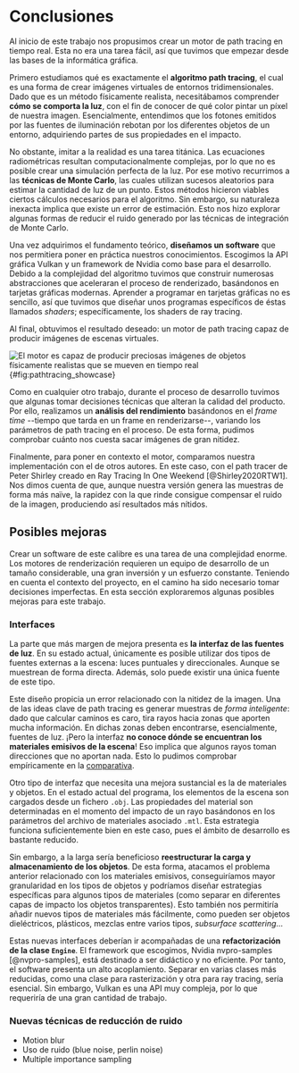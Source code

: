 # Conclusiones

Al inicio de este trabajo nos propusimos crear un motor de path tracing en tiempo real. Esta no era una tarea fácil, así que tuvimos que empezar desde las bases de la informática gráfica.

Primero estudiamos qué es exactamente el **algoritmo path tracing**, el cual es una forma de crear imágenes virtuales de entornos tridimensionales. Dado que es un método físicamente realista, necesitábamos comprender **cómo se comporta la luz**, con el fin de conocer de qué color pintar un píxel de nuestra imagen. Esencialmente, entendimos que los fotones emitidos por las fuentes de iluminación rebotan por los diferentes objetos de un entorno, adquiriendo partes de sus propiedades en el impacto.

No obstante, imitar a la realidad es una tarea titánica. Las ecuaciones radiométricas resultan computacionalmente complejas, por lo que no es posible crear una simulación perfecta de la luz. Por ese motivo recurrimos a las **técnicas de Monte Carlo**, las cuales utilizan sucesos aleatorios para estimar la cantidad de luz de un punto. Estos métodos hicieron viables ciertos cálculos necesarios para el algoritmo. Sin embargo, su naturaleza inexacta implica que existe un error de estimación. Esto nos hizo explorar algunas formas de reducir el ruido generado por las técnicas de integración de Monte Carlo.

Una vez adquirimos el fundamento teórico, **diseñamos un software** que nos permitiera poner en práctica nuestros conocimientos. Escogimos la API gráfica Vulkan y un framework de Nvidia como base para el desarrollo. Debido a la complejidad del algoritmo tuvimos que construir numerosas abstracciones que aceleraran el proceso de renderizado, basándonos en tarjetas gráficas modernas. Aprender a programar en tarjetas gráficas no es sencillo, así que tuvimos que diseñar unos programas específicos de éstas llamados *shaders*; específicamente, los shaders de ray tracing.

Al final, obtuvimos el resultado deseado: un motor de path tracing capaz de producir imágenes de escenas virtuales.

![El motor es capaz de producir preciosas imágenes de objetos físicamente realistas que se mueven en tiempo real](./img/06/Showcase.png){#fig:pathtracing_showcase}

Como en cualquier otro trabajo, durante el proceso de desarrollo tuvimos que algunas tomar decisiones técnicas que alteran la calidad del producto. Por ello, realizamos un **análisis del rendimiento** basándonos en el *frame time* --tiempo que tarda en un frame en renderizarse--, variando los parámetros de path tracing en el proceso. De esta forma, pudimos comprobar cuánto nos cuesta sacar imágenes de gran nitidez.

Finalmente, para poner en contexto el motor, comparamos nuestra implementación con el de otros autores. En este caso, con el path tracer de Peter Shirley creado en Ray Tracing In One Weekend [@Shirley2020RTW1]. Nos dimos cuenta de que, aunque nuestra versión genera las muestras de forma más naïve, la rapidez con la que rinde consigue compensar el ruido de la imagen, produciendo así resultados más nítidos.

## Posibles mejoras

Crear un software de este calibre es una tarea de una complejidad enorme. Los motores de renderización requieren un equipo de desarrollo de un tamaño considerable, una gran inversión y un esfuerzo constante. Teniendo en cuenta el contexto del proyecto, en el camino ha sido necesario tomar decisiones imperfectas. En esta sección exploraremos algunas posibles mejoras para este trabajo.

### Interfaces

La parte que más margen de mejora presenta es **la interfaz de las fuentes de luz**. En su estado actual, únicamente es posible utilizar dos tipos de fuentes externas a la escena: luces puntuales y direccionales. Aunque se muestrean de forma directa. Además, solo puede existir una única fuente de este tipo.

Este diseño propicia un error relacionado con la nitidez de la imagen. Una de las ideas clave de path tracing es generar muestras de *forma inteligente*: dado que calcular caminos es caro, tira rayos hacia zonas que aporten mucha información. En dichas zonas deben encontrarse, esencialmente, fuentes de luz. ¡Pero la interfaz **no conoce dónde se encuentran los materiales emisivos de la escena**! Eso implica que algunos rayos toman direcciones que no aportan nada. Esto lo pudimos comprobar empíricamente en la [comparativa](#comparativa-con-in-one-weekend).

Otro tipo de interfaz que necesita una mejora sustancial es la de materiales y objetos. En el estado actual del programa, los elementos de la escena son cargados desde un fichero `.obj`. Las propiedades del material son determinadas en el momento del impacto de un rayo basándonos en los parámetros del archivo de materiales asociado `.mtl`. Esta estrategia funciona suficientemente bien en este caso, pues el ámbito de desarrollo es bastante reducido.

Sin embargo, a la larga sería beneficioso **reestructurar la carga y almacenamiento de los objetos**. De esta forma, atacamos el problema anterior relacionado con los materiales emisivos, conseguiríamos mayor granularidad en los tipos de objetos y podríamos diseñar estrategias específicas para algunos tipos de materiales (como separar en diferentes capas de impacto los objetos transparentes). Esto también nos permitiría añadir nuevos tipos de materiales más fácilmente, como pueden ser objetos dieléctricos, plásticos, mezclas entre varios tipos, *subsurface scattering*...

Estas nuevas interfaces deberían ir acompañadas de una **refactorización de la clase `Engine`**. El framework que escogimos, Nvidia nvpro-samples [@nvpro-samples], está destinado a ser didáctico y no eficiente. Por tanto, el software presenta un alto acoplamiento. Separar en varias clases más reducidas, como una clase para rasterización y otra para ray tracing, sería esencial. Sin embargo, Vulkan es una API muy compleja, por lo que requeriría de una gran cantidad de trabajo.

### Nuevas técnicas de reducción de ruido

- Motion blur
- Uso de ruido (blue noise, perlin noise)
- Multiple importance sampling